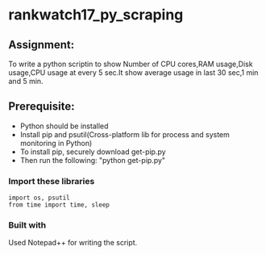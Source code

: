 # rankwatch17_py_scraping
## **Assignment**:
To write a python scriptin to show Number of CPU cores,RAM usage,Disk usage,CPU usage at every 5 sec.It show average usage in last 30 sec,1 min and 5 min.

## **Prerequisite:**
* Python should be installed
* Install pip and psutil(Cross-platform lib for process and system monitoring in Python) 
* To install pip, securely download get-pip.py 
* Then run the following: "python get-pip.py"

### Import these libraries

``` 
import os, psutil        
from time import time, sleep
```

### Built with
Used Notepad++ for writing the script.


